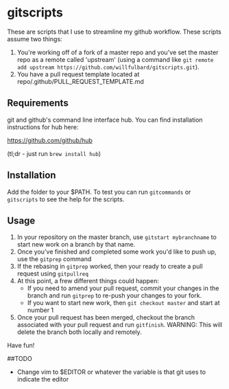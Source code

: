 # gitscripts

These are scripts that I use to streamline my github workflow.  These scripts assume two things:

1.  You're working off of a fork of a master repo and you've set the master repo as a remote called 'upstream' (using a command like `git remote add upstream https://github.com/willfulbard/gitscripts.git`).
2.  You have a pull request template located at repo/.github/PULL_REQUEST_TEMPLATE.md

## Requirements

git and github's command line interface hub.  You can find installation instructions for hub here:

https://github.com/github/hub

(tl;dr - just run `brew install hub`)

## Installation

Add the folder to your $PATH.  To test you can run `gitcommands` or `gitscripts` to see the help for the scripts.

## Usage

1.  In your repository on the master branch, use `gitstart mybranchname` to start new work on a branch by that name.
2.  Once you've finished and completed some work you'd like to push up, use the `gitprep` command
3.  If the rebasing in `gitprep` worked, then your ready to create a pull request using `gitpullreq`
4.  At this point, a frew different things could happen:
    * If you need to amend your pull request, commit your changes in the branch and run `gitprep` to re-push your changes to your fork.
    * If you want to start new work, then `git checkout master` and start at number 1
5.  Once your pull request has been merged, checkout the branch associated with your pull request and run `gitfinish`.  WARNING: This will delete the branch both locally and remotely.

Have fun!

##TODO
*  Change vim to $EDITOR or whatever the variable is that git uses to indicate the editor
